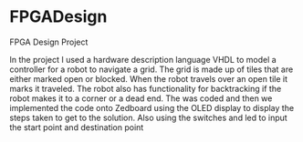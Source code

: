 # FPGADesign
FPGA Design Project

In the project I used a hardware description language VHDL to model a controller for a robot to navigate a grid. 
The grid is made up of tiles that are either marked open or blocked.
When the robot travels over an open tile it marks it traveled. 
The robot also has functionality for backtracking if the robot makes it to a corner or a dead end. 
The was coded and then we implemented the code onto Zedboard using the OLED display to display the steps taken to get to the solution. 
Also using the switches and led to input the start point and destination point


